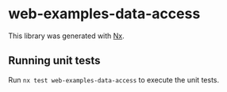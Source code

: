 # web-examples-data-access

This library was generated with [Nx](https://nx.dev).

## Running unit tests

Run `nx test web-examples-data-access` to execute the unit tests.
